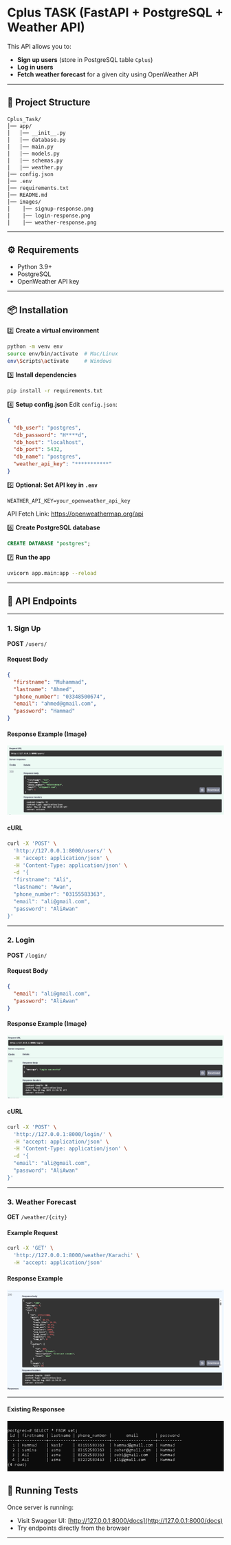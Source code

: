 # Cplus TASK (FastAPI + PostgreSQL + Weather API)

This API allows you to:
- **Sign up users** (store in PostgreSQL table `Cplus`)
- **Log in users**
- **Fetch weather forecast** for a given city using OpenWeather API

---

## 📂 Project Structure

```
Cplus_Task/
│── app/
│   │── __init__.py
│   │── database.py
│   │── main.py
│   │── models.py
│   │── schemas.py
│   │── weather.py
│── config.json
│── .env
│── requirements.txt
│── README.md
│── images/
│    │── signup-response.png
│    │── login-response.png
│    │── weather-response.png
```

---

## ⚙️ Requirements

- Python 3.9+
- PostgreSQL
- OpenWeather API key

---

## 📦 Installation



2️⃣ **Create a virtual environment**

```bash
python -m venv env
source env/bin/activate  # Mac/Linux
env\Scripts\activate     # Windows
```

3️⃣ **Install dependencies**

```bash
pip install -r requirements.txt
```

4️⃣ **Setup config.json**
Edit `config.json`:

```json
{
  "db_user": "postgres",
  "db_password": "H****d",
  "db_host": "localhost",
  "db_port": 5432,
  "db_name": "postgres",
  "weather_api_key": "***********"
}
```

5️⃣ **Optional: Set API key in `.env`**

```
WEATHER_API_KEY=your_openweather_api_key
```
API Fetch Link: https://openweathermap.org/api

6️⃣ **Create PostgreSQL database**

```sql
CREATE DATABASE "postgres";
```

7️⃣ **Run the app**

```bash
uvicorn app.main:app --reload
```

---

## 📄 API Endpoints

---

### 1. **Sign Up**

**POST** `/users/`

#### Request Body

```json
{
  "firstname": "Muhammad",
  "lastname": "Ahmed",
  "phone_number": "03348500674",
  "email": "ahmed@gmail.com",
  "password": "Hammad"
}
```

#### Response Example (Image)

![signup-response](images/sp1.PNG)

#### cURL

```bash
curl -X 'POST' \
  'http://127.0.0.1:8000/users/' \
  -H 'accept: application/json' \
  -H 'Content-Type: application/json' \
  -d '{
  "firstname": "Ali",
  "lastname": "Awan",
  "phone_number": "03155583363",
  "email": "ali@gmail.com",
  "password": "AliAwan"
}'
```

---

### 2. **Login**

**POST** `/login/`

#### Request Body

```json
{
  "email": "ali@gmail.com",
  "password": "AliAwan"
}
```

#### Response Example (Image)

![login-response](images/lg1.PNG)

#### cURL

```bash
curl -X 'POST' \
  'http://127.0.0.1:8000/login/' \
  -H 'accept: application/json' \
  -H 'Content-Type: application/json' \
  -d '{
  "email": "ali@gmail.com",
  "password": "AliAwan"
}'
```

---

### 3. **Weather Forecast**

**GET** `/weather/{city}`

#### Example Request

```bash
curl -X 'GET' \
  'http://127.0.0.1:8000/weather/Karachi' \
  -H 'accept: application/json'
```

#### Response Example 

![weather-response](images/w1.PNG)

---

#### Existing Responsee 
![table-data](images/tbPNG.PNG)


## 🚀 Running Tests

Once server is running:

* Visit Swagger UI: [http://127.0.0.1:8000/docs](http://127.0.0.1:8000/docs)
* Try endpoints directly from the browser

---


